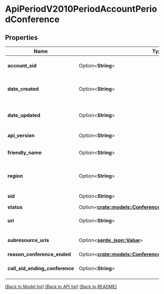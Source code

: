 # ApiPeriodV2010PeriodAccountPeriodConference

## Properties

Name | Type | Description | Notes
------------ | ------------- | ------------- | -------------
**account_sid** | Option<**String**> | The SID of the Account that created this resource | [optional]
**date_created** | Option<**String**> | The RFC 2822 date and time in GMT that this resource was created | [optional]
**date_updated** | Option<**String**> | The RFC 2822 date and time in GMT that this resource was last updated | [optional]
**api_version** | Option<**String**> | The API version used to create this conference | [optional]
**friendly_name** | Option<**String**> | A string that you assigned to describe this conference room | [optional]
**region** | Option<**String**> | A string that represents the Twilio Region where the conference was mixed | [optional]
**sid** | Option<**String**> | The unique string that identifies this resource | [optional]
**status** | Option<[**crate::models::ConferenceEnumStatus**](conference_enum_status.md)> |  | [optional]
**uri** | Option<**String**> | The URI of this resource, relative to `https://api.twilio.com` | [optional]
**subresource_uris** | Option<[**serde_json::Value**](.md)> | A list of related resources identified by their relative URIs | [optional]
**reason_conference_ended** | Option<[**crate::models::ConferenceEnumReasonConferenceEnded**](conference_enum_reason_conference_ended.md)> |  | [optional]
**call_sid_ending_conference** | Option<**String**> | The call SID that caused the conference to end | [optional]

[[Back to Model list]](../README.md#documentation-for-models) [[Back to API list]](../README.md#documentation-for-api-endpoints) [[Back to README]](../README.md)


